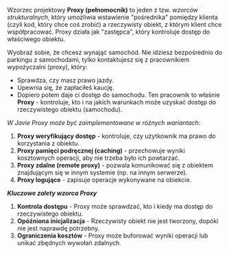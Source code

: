 Wzorzec projektowy **Proxy (pełnomocnik)** to jeden z tzw. *wzorców strukturalnych*, który umożliwia wstawienie "pośrednika" pomiędzy klienta (czyli kod, który chce coś zrobić) a rzeczywisty obiekt, z którym klient chce współpracować. Proxy działa jak "zastępca", który kontroluje dostęp do właściwego obiektu.

Wyobraź sobie, że chcesz wynająć samochód. Nie idziesz bezpośrednio do parkingu z samochodami, tylko kontaktujesz się z pracownikiem wypożyczalni (proxy), który:
- Sprawdza, czy masz prawo jazdy.
- Upewnia się, że zapłaciłeś kaucję.
- Dopiero potem daje ci dostęp do samochodu.
Ten pracownik to właśnie **Proxy** - kontroluje, kto i na jakich warunkach może uzyskać dostęp do rzeczywistego obiektu (samochodu).

*W Javie Proxy może być zaimplementowane w różnych wariantach:*
1. **Proxy weryfikujący dostęp** - kontroluje, czy użytkownik ma prawo do korzystania z obiektu.
2. **Proxy pamięci podręcznej (caching)** - przechowuje wyniki kosztownych operacji, aby nie trzeba było ich powtarzać.
3. **Proxy zdalne (remote proxy)** - pozwala komunikować się z obiektem znajdującym się w innym systemie (np. na innym serwerze).
4. **Proxy logujące** - zapisuje operacje wykonywane na obiekcie.

***Kluczowe zalety wzorca Proxy***
1. **Kontrola dostępu** - Proxy może sprawdzać, kto i kiedy ma dostęp do rzeczywistego obiektu.
2. **Opóźniona inicjalizacja** - Rzeczywisty obiekt nie jest tworzony, dopóki nie jest naprawdę potrzebny.
3. **Ograniczenia kosztów** - Proxy może buforować wyniki operacji lub unikać zbędnych wywołań zdalnych.